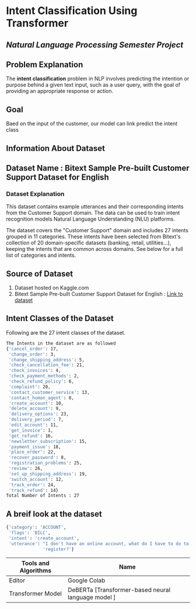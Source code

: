 # Intent Classification Using Transformer

## _Natural Language Processing Semester Project_

## Problem Explanation

The **intent classification** problem in NLP involves predicting the intention or purpose behind a given text input, such as a user query, with the goal of providing an appropriate response or action.

## Goal

Baed on the input of the customer, our model can link predict the intent class

## Information About Dataset

## Dataset Name : **Bitext Sample Pre-built Customer Support Dataset for English**

### Dataset Explanation

This dataset contains example utterances and their corresponding intents from the Customer Support domain. The data can be used to train intent recognition models Natural Language Understanding (NLU) platforms.

The dataset covers the "Customer Support" domain and includes 27 intents grouped in 11 categories. These intents have been selected from Bitext's collection of 20 domain-specific datasets (banking, retail, utilities…), keeping the intents that are common across domains. See below for a full list of categories and intents.

## Source of Dataset

1.  Dataset hosted on Kaggle.com
2.  Bitext Sample Pre-built Customer Support Dataset for English : [Link to dataset](https://www.kaggle.com/datasets/536db59649ec509a2808c8d2c85d560c64e1dce44778a22ab79ce3408813e8fb)

## Intent Classes of the Dataset

Following are the 27 intent classes of the dataset.

```sh
The Intents in the dataset are as followed
{'cancel_order': 17,
 'change_order': 3,
 'change_shipping_address': 5,
 'check_cancellation_fee': 21,
 'check_invoices': 4,
 'check_payment_methods': 2,
 'check_refund_policy': 6,
 'complaint': 20,
 'contact_customer_service': 13,
 'contact_human_agent': 0,
 'create_account': 10,
 'delete_account': 9,
 'delivery_options': 23,
 'delivery_period': 7,
 'edit_account': 11,
 'get_invoice': 1,
 'get_refund': 16,
 'newsletter_subscription': 15,
 'payment_issue': 18,
 'place_order': 22,
 'recover_password': 8,
 'registration_problems': 25,
 'review': 26,
 'set_up_shipping_address': 19,
 'switch_account': 12,
 'track_order': 24,
 'track_refund': 14}
Total Number of Intents : 27
```

## A breif look at the dataset

```sh
{'category': 'ACCOUNT',
 'flags': 'BILC',
 'intent': 'create_account',
 'utterance': "I don't have an online account, what do I have to do to "
              'register?'}
```

| Tools and Algorithms | Name                                               |
| -------------------- | -------------------------------------------------- |
| Editor               | Google Colab                                       |
| Transformer Model    | DeBERTa [Transformer-based neural language model ] |
